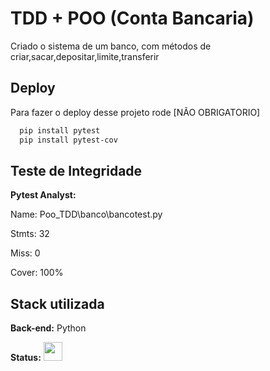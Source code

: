 # TDD + POO (Conta Bancaria)
Criado o sistema de um banco, com métodos de criar,sacar,depositar,limite,transferir


## Deploy

Para fazer o deploy desse projeto rode [NÃO OBRIGATORIO]

```bash
  pip install pytest
  pip install pytest-cov
```


## Teste de Integridade

**Pytest Analyst:**
<p>Name: Poo_TDD\banco\bancotest.py
<p>Stmts: 32
<p>Miss: 0
<p>Cover: 100%


## Stack utilizada


**Back-end:** Python


**Status:** <img src="https://img.freepik.com/vetores-gratis/pincelada-de-pincelada-de-marca-de-verificacao-circulo_78370-645.jpg?t=st=1673731856~exp=1673732456~hmac=816e4f6f814989581f1c2c2e0fe2a2d3700b3964c80143bd832e8b5dfe3330f1" width="30px"/>
  
